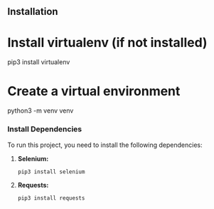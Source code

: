 ## Installation

# Install virtualenv (if not installed)
pip3 install virtualenv

# Create a virtual environment
python3 -m venv venv

### Install Dependencies

To run this project, you need to install the following dependencies:

1. **Selenium:**
   ```bash
   pip3 install selenium


2. **Requests:**
   ```bash
   pip3 install requests
   
